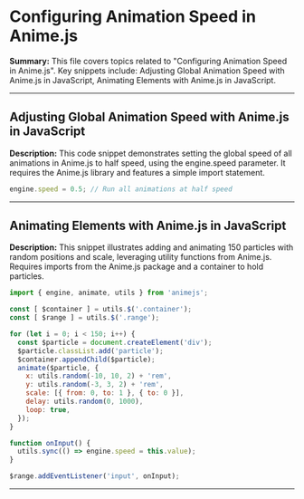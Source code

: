 # Configuring Animation Speed in Anime.js

**Summary:** This file covers topics related to "Configuring Animation Speed in Anime.js". Key snippets include: Adjusting Global Animation Speed with Anime.js in JavaScript, Animating Elements with Anime.js in JavaScript.

---

## Adjusting Global Animation Speed with Anime.js in JavaScript

**Description:** This code snippet demonstrates setting the global speed of all animations in Anime.js to half speed, using the engine.speed parameter. It requires the Anime.js library and features a simple import statement.

```JavaScript
engine.speed = 0.5; // Run all animations at half speed
```

---

## Animating Elements with Anime.js in JavaScript

**Description:** This snippet illustrates adding and animating 150 particles with random positions and scale, leveraging utility functions from Anime.js. Requires imports from the Anime.js package and a container to hold particles.

```JavaScript
import { engine, animate, utils } from 'animejs';

const [ $container ] = utils.$('.container');
const [ $range ] = utils.$('.range');

for (let i = 0; i < 150; i++) {
  const $particle = document.createElement('div');
  $particle.classList.add('particle');
  $container.appendChild($particle);
  animate($particle, {
    x: utils.random(-10, 10, 2) + 'rem',
    y: utils.random(-3, 3, 2) + 'rem',
    scale: [{ from: 0, to: 1 }, { to: 0 }],
    delay: utils.random(0, 1000),
    loop: true,
  });  
}

function onInput() {
  utils.sync(() => engine.speed = this.value);
}

$range.addEventListener('input', onInput);
```

---